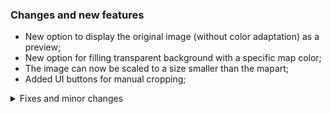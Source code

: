 ### Changes and new features

- New option to display the original image (without color adaptation) as a preview;
- New option for filling transparent background with a specific map color;
- The image can now be scaled to a size smaller than the mapart;
- Added UI buttons for manual cropping;

<details>
<summary>Fixes and minor changes</summary>

- Staircase algorithms has been rewritten and optimized;
- Added displaying of the color names in the preset editor;
- Fixed reading air and unexisting blocks from complete_palette.json;
- Fixed mouse scroll behavior in the preset editor above and below the window box;
- Added blocking of some buttons which requires mapart with color adaptation;
- Fixed errors when working with transparent pixels;
- Glass blocks are no longer placed as transparent pixels;

</details>